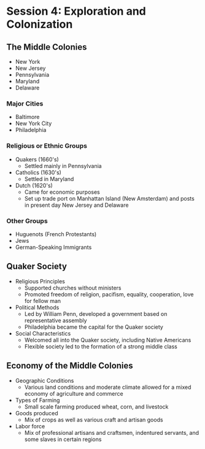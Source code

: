 # Session 4: Exploration and Colonization

## The Middle Colonies
- New York
- New Jersey
- Pennsylvania
- Maryland
- Delaware

### Major Cities
- Baltimore
- New York City
- Philadelphia

### Religious or Ethnic Groups
- Quakers (1660's)
  - Settled mainly in Pennsylvania
- Catholics (1630's)
  - Settled in Maryland
- Dutch (1620's)
  - Came for economic purposes
  - Set up trade port on Manhattan Island (New Amsterdam) and posts in present day New Jersey and Delaware

### Other Groups
- Huguenots (French Protestants)
- Jews
- German-Speaking Immigrants

## Quaker Society
- Religious Principles
  - Supported churches without ministers
  - Promoted freedom of religion, pacifism, equality, cooperation, love for fellow man
- Political Methods
  - Led by William Penn, developed a government based on representative assembly
  - Philadelphia became the capital for the Quaker society
- Social Characteristics
  - Welcomed all into the Quaker society, including Native Americans
  - Flexible society led to the formation of a strong middle class

## Economy of the Middle Colonies
- Geographic Conditions
  - Various land conditions and moderate climate allowed for a mixed economy of agriculture and commerce
- Types of Farming
  - Small scale farming produced wheat, corn, and livestock
- Goods produced
  - Mix of crops as well as various craft and artisan goods
- Labor force
  - Mix of professional artisans and craftsmen, indentured servants, and some slaves in certain regions